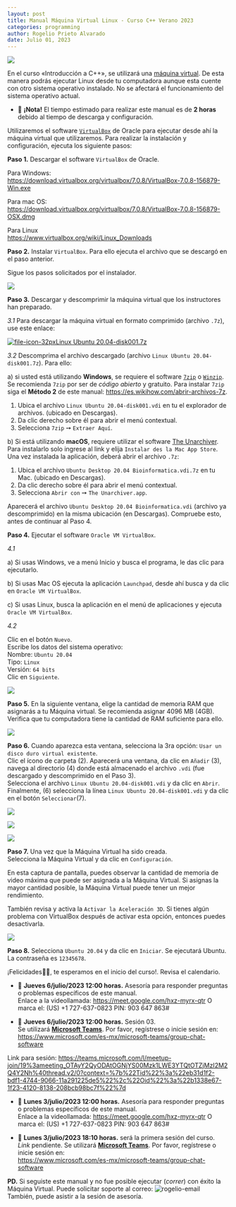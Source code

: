 ```yaml
---
layout: post
title: Manual Máquina Virtual Linux - Curso C++ Verano 2023
categories: programming
author: Rogelio Prieto Alvarado
date: Julio 01, 2023
---
```

![](https://raw.githubusercontent.com/rogelioprieto/linux-tips/master/_posts/c++_fic_logo_267x100.png)

En el curso «Introducción a C++», se utilizará una [máquina virtual](https://www.redhat.com/es/topics/virtualization/what-is-a-virtual-machine). De esta manera podrás ejecutar Linux desde tu computadora aunque esta cuente con otro sistema operativo instalado. No se afectará el funcionamiento del sistema operativo actual.

- 🚩 **¡Nota!** El tiempo estimado para realizar este manual es de **2 horas** debido al tiempo de descarga y configuración.

Utilizaremos el software [`VirtualBox`](https://www.virtualbox.org/) de Oracle para ejecutar desde ahí la máquina virtual que utilizaremos. Para realizar la instalación y configuración, ejecuta los siguiente pasos:

**Paso 1.** Descargar el software `VirtualBox` de Oracle.

Para Windows:  
<https://download.virtualbox.org/virtualbox/7.0.8/VirtualBox-7.0.8-156879-Win.exe>

Para mac OS:  
<https://download.virtualbox.org/virtualbox/7.0.8/VirtualBox-7.0.8-156879-OSX.dmg>

Para Linux  
<https://www.virtualbox.org/wiki/Linux_Downloads>


**Paso 2.** Instalar `VirtualBox`. Para ello ejecuta el archivo que se descargó en el paso anterior.

Sigue los pasos solicitados por el instalador.

![](https://raw.githubusercontent.com/rogelioprieto/linux-tips/master/_posts/dip-bio-2021-images/00.png)


**Paso 3.** Descargar y descomprimir la máquina virtual que los instructores han preparado.

_3.1_ Para descargar la máquina virtual en formato comprimido (archivo `.7z`), use este enlace:

[![file-icon-32px](https://raw.githubusercontent.com/rogelioprieto/linux-tips/master/_posts/verano2021-bioinfo-images/file-icon-32px.png)Linux Ubuntu 20.04-disk001.7z](https://drive.google.com/file/d/16CU4bj159aRyXpCsjsI8p3SGFnoTHq42/view?usp=sharing)

_3.2_ Descomprima el archivo descargado (archivo `Linux Ubuntu 20.04-disk001.7z`). Para ello:

a) si usted está utilizando **Windows**, se requiere el software [`7zip`](https://www.7-zip.org/) o [`Winzip`](https://www.winzip.com/es/learn/file-formats/7z/). Se recomienda `7zip` por ser de _código abierto_ y gratuito. Para instalar `7zip` siga el **Método 2** de este manual: <https://es.wikihow.com/abrir-archivos-7z>.

1. Ubica el archivo `Linux Ubuntu 20.04-disk001.vdi` en tu el explorador de archivos. (ubicado en Descargas).
2. Da clic derecho sobre él para abrir el menú contextual.
3. Selecciona `7zip`  ➙ `Extraer Aquí`.

b) Si está utilizando **macOS**, requiere utilizar el software [The Unarchiver](https://theunarchiver.com/). Para instalarlo solo ingrese al link y elija `Instalar des la Mac App Store`. Una vez instalada la aplicación, deberá abrir el archivo `.7z`: 

1. Ubica el archivo `Ubuntu Desktop 20.04 Bioinformatica.vdi.7z` en tu Mac. (ubicado en Descargas).
2. Da clic derecho sobre él para abrir el menú contextual.
3. Selecciona `Abrir con`  ➙ `The Unarchiver.app`.


Aparecerá el archivo `Ubuntu Desktop 20.04 Bioinformatica.vdi` (archivo ya descomprimido) en la misma ubicación (en Descargas). Compruebe esto, antes de continuar al Paso 4.



**Paso 4.** Ejecutar el software `Oracle VM VirtualBox`.

_4.1_  

a) Si usas Windows, ve a menú Inicio y busca el programa, le das clic para ejecutarlo.  

b) Si usas Mac OS ejecuta la aplicación `Launchpad`, desde ahí busca y da clic en `Oracle VM VirtualBox`.

c) Si usas Linux, busca la aplicación en el menú de aplicaciones y ejecuta `Oracle VM VirtualBox`.

_4.2_ 

Clic en el botón `Nuevo`.\
Escribe los datos del sistema operativo:  
Nombre: `Ubuntu 20.04`  
Tipo: `Linux`  
Versión: `64 bits`  
Clic en `Siguiente`.

![](https://raw.githubusercontent.com/rogelioprieto/linux-tips/master/_posts/verano2021-bioinfo-images/01A.png)


**Paso 5.** En la siguiente ventana, elige la cantidad de memoria RAM que asignarás a tu Máquina virtual.
Se recomienda asignar 4096 MB (4GB). Verifica que tu computadora tiene la cantidad de RAM suficiente para ello.

![](https://raw.githubusercontent.com/rogelioprieto/linux-tips/master/_posts/verano2021-bioinfo-images/02A.png)

**Paso 6.** Cuando aparezca esta ventana, selecciona la 3ra opción: `Usar un disco duro virtual existente`.\
Clic el ícono de carpeta (2). Aparecerá una ventana, da clic en `Añadir` (3), navega al directorio (4) donde está almacenado el archivo `.vdi` (fue descargado y descomprimido en el Paso 3).\
Selecciona el archivo `Linux Ubuntu 20.04-disk001.vdi` y da clic en `Abrir`.
Finalmente, (6) selecciona la línea `Linux Ubuntu 20.04-disk001.vdi` y da clic en el botón `Seleccionar`(7).


![](https://raw.githubusercontent.com/rogelioprieto/linux-tips/master/_posts/verano2021-bioinfo-images/03A.png)


![](https://raw.githubusercontent.com/rogelioprieto/linux-tips/master/_posts/verano2021-bioinfo-images/04A.png)


![](https://raw.githubusercontent.com/rogelioprieto/linux-tips/master/_posts/verano2021-bioinfo-images/05A.png)





**Paso 7.** Una vez que la Máquina Virtual ha sido creada.\
Selecciona la Máquina Virtual y da clic en `Configuración`.

En esta captura de pantalla, puedes observar la cantidad de memoria de video máxima que puede ser asignada a la Máquina Virtual. Si asignas la mayor cantidad posible, la Máquina Virtual puede tener un mejor rendimiento.

También revisa y activa la `Activar la Aceleración 3D`. Si tienes algún problema con VirtualBox después de activar esta opción, entonces puedes desactivarla.

![](https://raw.githubusercontent.com/rogelioprieto/linux-tips/master/_posts/verano2021-bioinfo-images/06A.png)


**Paso 8.** Selecciona `Ubuntu 20.04` y da clic en `Iniciar`. Se ejecutará Ubuntu. La contraseña es `12345678`.

¡Felicidades👏🥳, te esperamos en el inicio del curso!. Revisa el calendario.

- 📅 **Jueves 6/julio/2023 12:00 horas.** Asesoría para responder preguntas o problemas específicos de este manual.\
Enlace a la videollamada: <https://meet.google.com/hxz-myrx-qtr>
O marca el: ‪(US) +1 727-637-0823‬ PIN: ‪903 647 863‬#

- 📅 **Jueves 6/julio/2023 12:00 horas.** Sesión 03.\
Se utilizará **[Microsoft Teams](https://www.microsoft.com/es-mx/microsoft-teams/group-chat-software)**. Por favor, regístrese o inicie sesión en:  
<https://www.microsoft.com/es-mx/microsoft-teams/group-chat-software>

Link para sesión:
<https://teams.microsoft.com/l/meetup-join/19%3ameeting_OTAyY2QyODAtOGNjYS00Mzk1LWE3YTQtOTZjMzI2M2Q4Y2Nh%40thread.v2/0?context=%7b%22Tid%22%3a%22eb31d1f2-bdf1-4744-9066-11a291225de5%22%2c%22Oid%22%3a%22b1338e67-1f23-4120-8138-208bcb98bc7f%22%7d>

- 📅 **Lunes 3/julio/2023 12:00 horas.** Asesoría para responder preguntas o problemas específicos de este manual.\
Enlace a la videollamada: <https://meet.google.com/hxz-myrx-qtr>
O marca el: ‪(US) +1 727-637-0823‬ PIN: ‪903 647 863‬#

- 📅 **Lunes 3/julio/2023 18:10 horas.** será la primera sesión del curso.\
_Link_ pendiente. Se utilizará **[Microsoft Teams](https://www.microsoft.com/es-mx/microsoft-teams/group-chat-software)**. Por favor, regístrese o inicie sesión en:  
<https://www.microsoft.com/es-mx/microsoft-teams/group-chat-software>

**PD.** Si seguiste este manual y no fue posible ejecutar (_correr_) con éxito la Máquina Virtual. Puede solicitar soporte al correo: ![rogelio-email](https://raw.githubusercontent.com/rogelioprieto/linux-tips/master/assets/images/rogelio-prieto-info-uas-firma-inkscape-v02.png)\
También, puede asistir a la sesión de asesoría.


